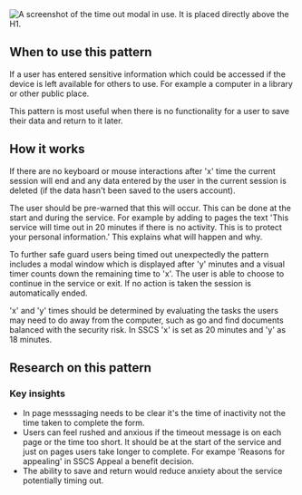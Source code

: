 
<img src="/public/images/time-out-modal.png" alt="A screenshot of the time out modal in use. It is placed directly above the H1." />


## When to use this pattern

If a user has entered sensitive information which could be accessed if the device is left available for others to use. For example a computer in a library or other public place.

This pattern is most useful when there is no functionality for a user to save their data and return to it later.

## How it works

If there are no keyboard or mouse interactions after 'x' time the current session will end and any data entered by the user in the current session is deleted (if the data hasn't been saved to the users account).

The user should be pre-warned that this will occur. This can be done at the start and during the service. For example by adding to pages the text 'This service will time out in 20 minutes if there is no activity. This is to protect your personal information.' This explains what will happen and why.

To further safe guard users being timed out unexpectedly the pattern includes a modal window which is displayed after 'y' minutes and a visual timer counts down the remaining time to 'x'. The user is able to choose to continue in the service or exit. If no action is taken the session is automatically ended.

'x' and 'y' times should be determined by evaluating the tasks the users may need to do away from the computer, such as go and find documents balanced with the security risk. In SSCS 'x' is set as 20 minutes and 'y' as 18 minutes.


## Research on this pattern
### Key insights
- In page messsaging needs to be clear it's the time of inactivity not the time taken to complete the form. 
- Users can feel rushed and anxious if the timeout message is on each page or the time too short. It should be at the start of the service and just on pages users take longer to complete. For exampe 'Reasons for appealing' in SSCS Appeal a benefit decision.
- The ability to save and return would reduce anxiety about the service potentially timing out. 
